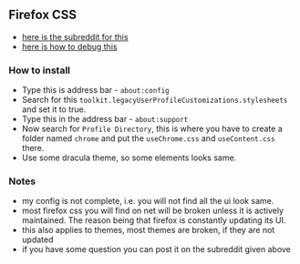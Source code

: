 ## Firefox CSS

- [here is the subreddit for this](https://www.reddit.com/r/FirefoxCSS/)
- [here is how to debug this](https://www.reddit.com/r/FirefoxCSS/comments/73dvty/tutorial_how_to_create_and_livedebug_userchromecss/)

### How to install

- Type this is address bar - `about:config`
- Search for this `toolkit.legacyUserProfileCustomizations.stylesheets` and set it to true.
- Type this in the address bar - `about:support` 
- Now search for `Profile Directory`, this is where you have to create a folder named `chrome` and put the `useChrome.css` and `useContent.css` there.
- Use some dracula theme, so some elements looks same.

### Notes

- my config is not complete, i.e. you will not find all the ui look same.
- most firefox css you will find on net will be broken unless it is actively maintained. The reason being that firefox is constantly updating its UI.
- this also applies to themes, most themes are broken, if they are not updated
- if you have some question you can post it on the subreddit given above